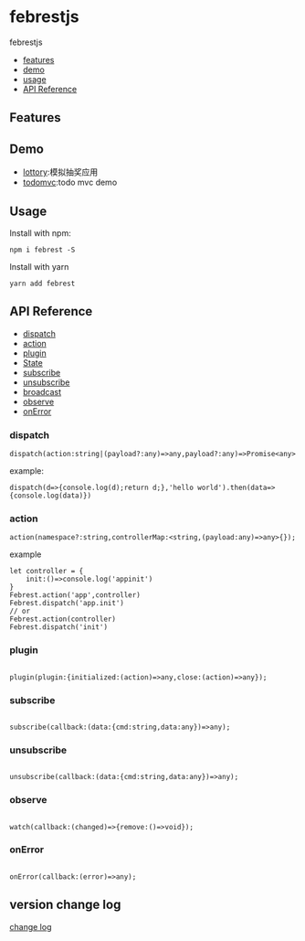 # febrestjs

febrestjs

- [features](#features)
- [demo](#demo)
- [usage](#usage)
- [API Reference](#api-reference)

## Features

## Demo

- [lottory](/examples/lottery):模拟抽奖应用
- [todomvc](/examples/todomvc):todo mvc demo

## Usage

Install with npm:

```
npm i febrest -S
```

Install with yarn

```
yarn add febrest
```

## API Reference

- [dispatch](#dispatch)
- [action](#action)
- [plugin](#plugin)
- [State](#state)
- [subscribe](#subscribe)
- [unsubscribe](#unsubscribe)
- [broadcast](#broadcast)
- [observe](#observe)
- [onError](#on-error)

### dispatch

```
dispatch(action:string|(payload?:any)=>any,payload?:any)=>Promise<any>
```

example:

```
dispatch(d=>{console.log(d);return d;},'hello world').then(data=>{console.log(data)})
```

### action

```
action(namespace?:string,controllerMap:<string,(payload:any)=>any>{});
```

example

```
let controller = {
    init:()=>console.log('appinit')
}
Febrest.action('app',controller)
Febrest.dispatch('app.init')
// or
Febrest.action(controller)
Febrest.dispatch('init')

```

### plugin

```

plugin(plugin:{initialized:(action)=>any,close:(action)=>any});

```

### subscribe

```

subscribe(callback:(data:{cmd:string,data:any})=>any);

```

### unsubscribe

```

unsubscribe(callback:(data:{cmd:string,data:any})=>any);

```

### observe

```

watch(callback:(changed)=>{remove:()=>void});

```

### onError

```

onError(callback:(error)=>any);

```

## version change log

[change log](/CHANGELOG.md)

```

```
